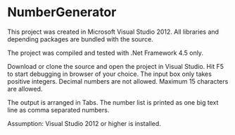 # NumberGenerator
This project was created in Microsoft Visual Studio 2012. All libraries and depending packages are bundled with the source.  

The project was compiled and tested with .Net Framework 4.5 only. 

Download or clone the source and open the project in Visual Studio. Hit F5 to start debugging in browser of your choice. The input box only takes positive integers. Decimal numbers are not allowed. Maximum 15 characters are allowed. 

The output is arranged in Tabs. The number list is printed as one big text line as comma separated numbers. 

Assumption: Visual Studio 2012 or higher is installed. 

